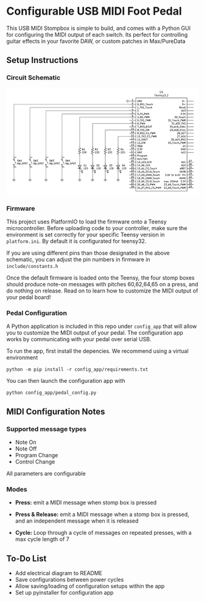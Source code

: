 # Configurable USB MIDI Foot Pedal
This USB MIDI Stompbox is simple to build, and comes with a Python GUI for configuring the MIDI output of each switch. Its perfect for controlling guitar effects in your favorite DAW, or custom patches in Max/PureData

## Setup Instructions

### Circuit Schematic

![foot pedal circuit](https://github.com/Satrat/midi-pedal/blob/master/electrical/midi_foot_pedal.png)

### Firmware
This project uses PlatformIO to load the firmware onto a Teensy microcontroller. Before uploading code to your controller, make sure the environment is set correctly for your specific Teensy version in `platform.ini`. By default it is configurated for teensy32. 

If you are using different pins than those designated in the above schematic, you can adjust the pin numbers in firmware in `include/constants.h`

Once the default firmware is loaded onto the Teensy, the four stomp boxes should produce note-on messages with pitches 60,62,64,65 on a press, and do nothing on release. Read on to learn how to customize the MIDI output of your pedal board!

### Pedal Configuration

A Python application is included in this repo under `config_app` that will allow you to customize the MIDI output of your pedal. The configuration app works by communicating with your pedal over serial USB.

To run the app, first install the depencies. We recommend using a virtual environment
```
python -m pip install -r config_app/requirements.txt
```

You can then launch the configuration app with
```
python config_app/pedal_config.py
```

## MIDI Configuration Notes

### Supported message types
- Note On
- Note Off
- Program Change 
- Control Change

All parameters are configurable

### Modes
- **Press:** emit a MIDI message when stomp box is pressed

- **Press & Release:** emit a MIDI message when a stomp box is pressed, and an independent message when it is released

- **Cycle:** Loop through a cycle of messages on repeated presses, with a max cycle length of 7

## To-Do List
- Add electrical diagram to README
- Save configurations between power cycles
- Allow saving/loading of configuration setups within the app
- Set up pyinstaller for configuration app

